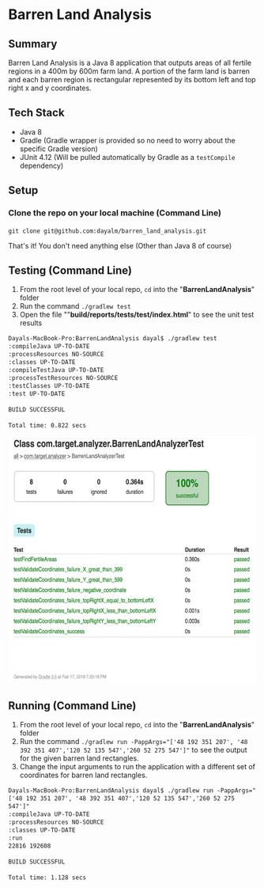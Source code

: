 # Barren Land Analysis

## Summary

Barren Land Analysis is a Java 8 application that outputs areas of all fertile regions in a 400m by 600m farm land. A portion of the farm land is barren and each barren region is rectangular represented by its bottom left and top right x and y coordinates.

## Tech Stack

* Java 8
* Gradle (Gradle wrapper is provided so no need to worry about the specific Gradle version)
* JUnit 4.12 (Will be pulled automatically by Gradle as a `testCompile` dependency)

## Setup

### Clone the repo on your local machine (Command Line)

`git clone git@github.com:dayalm/barren_land_analysis.git`

That's it! You don't need anything else (Other than Java 8 of course)

## Testing (Command Line)

1. From the root level of your local repo, `cd` into the "**BarrenLandAnalysis**" folder
2. Run the command `./gradlew test`
3. Open the file ""**build/reports/tests/test/index.html**" to see the unit test results

<pre><code>Dayals-MacBook-Pro:BarrenLandAnalysis dayal$ ./gradlew test
:compileJava UP-TO-DATE
:processResources NO-SOURCE
:classes UP-TO-DATE
:compileTestJava UP-TO-DATE
:processTestResources NO-SOURCE
:testClasses UP-TO-DATE
:test UP-TO-DATE

BUILD SUCCESSFUL

Total time: 0.822 secs</code></pre>

<img src="unit_test_results.png" width="618px" height="500px"/>

## Running (Command Line)

1. From the root level of your local repo, `cd` into the "**BarrenLandAnalysis**" folder
2. Run the command `./gradlew run -PappArgs="['48 192 351 207', '48 392 351 407','120 52 135 547','260 52 275 547']"` to see the output for the given barren land rectangles. 
3. Change the input arguments to run the application with a different set of coordinates for barren land rectangles.

<pre><code>Dayals-MacBook-Pro:BarrenLandAnalysis dayal$ ./gradlew run -PappArgs="['48 192 351 207', '48 392 351 407','120 52 135 547','260 52 275 547']"
:compileJava UP-TO-DATE
:processResources NO-SOURCE
:classes UP-TO-DATE
:run
22816 192608

BUILD SUCCESSFUL

Total time: 1.128 secs</code></pre>

